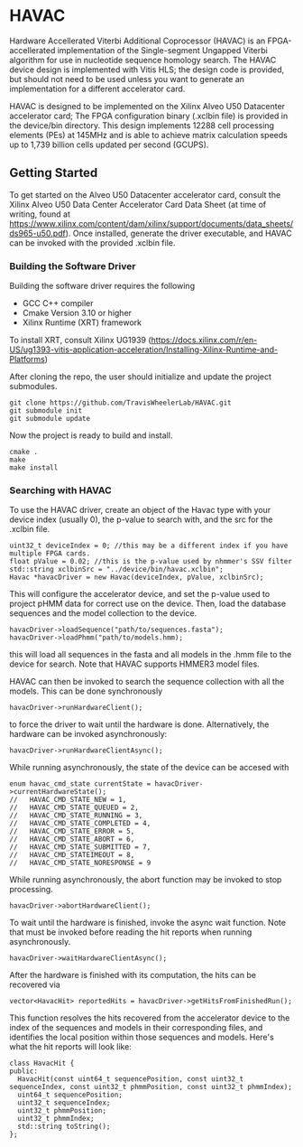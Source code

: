 # HAVAC
Hardware Accellerated Viterbi Additional Coprocessor (HAVAC) is an FPGA-accellerated implementation of the Single-segment Ungapped Viterbi algorithm for use in nucleotide sequence homology search. The HAVAC device design is implemented with Vitis HLS; the design code is provided, but should not need to be used unless you want to generate an implementation for a different accelerator card. 

HAVAC is designed to be implemented on the Xilinx Alveo U50 Datacenter accelerator card; The FPGA configuration binary (.xclbin file) is provided in the device/bin directory. This design implements 12288 cell processing elements (PEs) at 145MHz and is able to achieve matrix calculation speeds up to 1,739 billion cells updated per second (GCUPS).


## Getting Started
To get started on the Alveo U50 Datacenter accelerator card, consult the Xilinx Alveo U50 Data Center Accelerator Card Data Sheet (at time of writing, found at https://www.xilinx.com/content/dam/xilinx/support/documents/data_sheets/ds965-u50.pdf). Once installed, generate the driver executable, and HAVAC can be invoked with the provided .xclbin file.

### Building the Software Driver

Building the software driver requires the following
* GCC C++ compiler
* Cmake Version 3.10 or higher
* Xilinx Runtime (XRT) framework

To install XRT, consult Xilinx UG1939 (https://docs.xilinx.com/r/en-US/ug1393-vitis-application-acceleration/Installing-Xilinx-Runtime-and-Platforms)

After cloning the repo, the user should initialize and update the project submodules.

```
git clone https://github.com/TravisWheelerLab/HAVAC.git
git submodule init
git submodule update
```

Now the project is ready to build and install.
```
cmake .
make
make install
```

### Searching with HAVAC

To use the HAVAC driver, create an object of the Havac type with your device index (usually 0), the p-value to search with, and the src for the .xclbin file.
```
uint32_t deviceIndex = 0; //this may be a different index if you have multiple FPGA cards.
float pValue = 0.02; //this is the p-value used by nhmmer's SSV filter
std::string xclbinSrc = "../device/bin/havac.xclbin";
Havac *havacDriver = new Havac(deviceIndex, pValue, xclbinSrc); 
```

This will configure the accelerator device, and set the p-value used to project pHMM data for correct use on the device. Then, load the database sequences and the model collection to the device. 
```
havacDriver->loadSequence("path/to/sequences.fasta");
havacDriver->loadPhmm("path/to/models.hmm);
```

this will load all sequences in the fasta and all models in the .hmm file to the device for search. Note that HAVAC supports HMMER3 model files.

HAVAC can then be invoked to search the sequence collection with all the models. This can be done synchronously
```
havacDriver->runHardwareClient();
```

to force the driver to wait until the hardware is done. Alternatively, the hardware can be invoked asynchronously:
```
havacDriver->runHardwareClientAsync();
```

While running asynchronously, the state of the device can be accesed with 
```
enum havac_cmd_state currentState = havacDriver->currentHardwareState();
//   HAVAC_CMD_STATE_NEW = 1, 
//   HAVAC_CMD_STATE_QUEUED = 2,
//   HAVAC_CMD_STATE_RUNNING = 3,
//   HAVAC_CMD_STATE_COMPLETED = 4,
//   HAVAC_CMD_STATE_ERROR = 5,
//   HAVAC_CMD_STATE_ABORT = 6,
//   HAVAC_CMD_STATE_SUBMITTED = 7,
//   HAVAC_CMD_STATEIMEOUT = 8,
//   HAVAC_CMD_STATE_NORESPONSE = 9
```

While running asynchronously, the abort function may be invoked to stop processing.
```
havacDriver->abortHardwareClient();
```

To wait until the hardware is finished, invoke the async wait function. Note that must be invoked before reading the hit reports when running asynchronously.
```
havacDriver->waitHardwareClientAsync();
```

After the hardware is finished with its computation, the hits can be recovered via 
```
vector<HavacHit> reportedHits = havacDriver->getHitsFromFinishedRun();
```

This function resolves the hits recovered from the accelerator device to the index of the sequences and models in their corresponding files, and identifies the local position within those sequences and models. Here's what the hit reports will look like:
```
class HavacHit {
public:
  HavacHit(const uint64_t sequencePosition, const uint32_t sequenceIndex, const uint32_t phmmPosition, const uint32_t phmmIndex);
  uint64_t sequencePosition;
  uint32_t sequenceIndex;
  uint32_t phmmPosition;
  uint32_t phmmIndex;
  std::string toString();
};
```